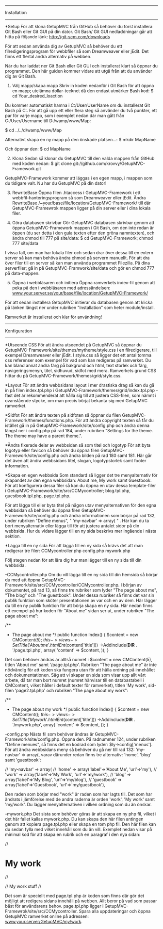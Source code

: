 *************
Installation 
*************

*Setup
För att klona GetupMVC från GitHub så behöver du först installera Git Bash eller Git GUI på din dator.
Git Bash/ Git GUI nedladdningar går att hitta på följande länk: http://git-scm.com/downloads

För att sedan använda dig av GetupMVC så behöver du ett filredigeringsprogram för webbfiler så som Dreamweaver 
eller jEdit. Det finns ett flertal andra alternativ på webben. 

När du har laddat ner Git Bash eller Git GUI och installerat klart så öppnar du programmet. Den här guiden 
kommer vidare att utgå från att du använder dig av Git Bash. 

1. Välj mapp/skapa mapp
Skriv in koden nedanför i Git Bash för att öppna en mapp; utelämna dollar-tecknet då den endast utmärker Bash kod:
$ cd Your_desired_loaction  

Du kommer automatiskt hamna i C:/User/UserName om du installerat Git Bash på C:. För att gå upp ett eller flera 
steg så använder du två punkter, ett par för varje mapp, som i exemplet nedan där man gått från 
C:/User/Username till D:/wamp/www/Map:

$ cd ../../d/wamp/www/Map

Alternativt skapa en ny mapp på den önskade platsen...:
$ mkdir MapName

Och öppnar den:
$ cd MapName

2. Klona
Sedan så klonar du GetupMVC till den valda mappen från GitHub med koden nedan:
$ git clone git://github.com/krovvy/GetupMVC-Framework.git

GetupMVC-Framework kommer att läggas i en egen mapp, i mappen som du tidigare valt. Nu har du GetupMVC på din dator!

3. RewriteBase
Öppna filen .htaccess i GetupMVC-Framework i ett webbfil-hanteringsprogram så som Dreamweaver eller jEdit. 
Ändra RewriteBase /~your/base/file/location/GetupMVC-Framework/ till där GetupMVC-Framewrok mappen ligger på 
din server eller i dina lokala filer. 

4. Göra databasen skrivbar
Gör GetupMVC databasen skrivbar genom att öppna GetupMVC-Framework mappen i Git Bash, om den inte redan är öppen 
(du ser detta i den gula texten efter den gröna namntexten), och ändra chmod till 777 på site/data:
$ cd GetupMVC-Framework; chmod 777 site/data 

I vissa fall, om man har lokala filer och sedan drar över dessa till en extern server så kan man behöva ändra chmod 
på servern manuellt. För att dra över filer till en server så kan man använda programmet Filezilla. På dina serverfiler;
gå in på GetupMVC-Framwork/site/data och gör en chmod 777 på data-mappen. 

5. Öppna i webbläsaren och initiera
Öppna ramverkets index-fil genom att peka på den i webbläsaren med adressändelsen: 
www.your.server.se/your/base/file/location/GetupMVC-Framework/

För att sedan installera GetupMVC initierar du databasen genom att klicka på länken längst ner under 
rubriken "Installation" som heter module/install.

Ramverket är installerat och klar för användning!

*************
Konfiguration
*************

*Utseende CSS
För att ändra utseendet på GetupMVC så öppnar du GetupMVC-Framework/site/themes/mytheme/style.css i en 
filredigerare, till exempel Dreamweaver eller jEdit.
  I style.css så ligger det ett antal tomma css referenser som exempel för vad som kan redigeras på ramverket. 
Du kan bland annat ändra färg på bakgrund och html, text storlek och färg, navigeringsmenyn, titel, sidhuvud, 
sidfot med mera. 
  Ramverkets grund CSS hittar du på GetupMVC-Framework/themes/grid/style.css.

*Layout
För att ändra webbsidans layout i mer drastiska drag så kan du gå in på filen index.tpl.php 
i GetupMVC-Framework/themes/grid/index.tpl.php - fast det är rekommenderat att hålla sig till att justera 
CSS-filen, som nämnt i ovanstående stycke, om man precis börjat bekanta sig med GetupMVC ramverket. 

*Sidfot
För att ändra texten på sidfoten så öppnar du filen GetupMVC-Framework/themes/functions.php. För att ändra 
copyright texten så får du istället gå in på GetupMVC-Framework/site/config.php och ändra denna längst ner 
i config.php på rad 184, under rubriken "Settings for the theme. The theme may have a parent theme.".

*Ändra fixerade delar av webbsidan så som titel och logotyp
För att byta logotyp eller favicon så behöver du öppna filen GetupMVC-Framework/site/config.php och ändra 
bilden på rad 180 samt 181. Här går det även att ändra webbsidans titel, slogan, logotypstorlek samt footer 
information.

*Skapa en egen webbsida
Som standard så ligger det tre menyalternativ för skapandet av den egna webbsidan: About me, My work samt
Guestbook. För att konfigurera dessa filer så kan du öppna en utav dessa template-filer i 
GetupMVC-Framework/site/src/CCMycontroller; blog.tpl.php, guestbook.tpl.php, page.tpl.php.

För att lägga till eller byta titel på någon utav menyalternativen för den egna webbsidan så behöver du 
öppna filen GetupMVC-Framework/site/config.php och ändra informationen som börjar på rad 132, under 
rubriken "Define menus",  " 'my-navbar' => array( " . Här kan du ta bort menyalternativ eller lägga till 
för att justera antalet sidor på din webbsida. Hur du vidare lägger till en ny sida beskrivs mer ingående 
i nästa sektion.

*Lägga till en ny sida
För att lägga till en ny sida så krävs det att man redigerar tre filer:
CCMycontroller.php
config.php
mywork.php

Följ stegen nedan för att lära dig hur man lägger till en ny sida till din webbsida.

-CCMycontroller.php
Om du vill lägga till en ny sida till din hemsida så börjar du med att öppna 
GetupMVC-Framework/site/src/CCMycontroller/CCMycontroller.php.
  I början av dokumentet, på rad 13, så finns tre rubriker som lyder "The page about me", "The blog" 
och "The guestbook". Under dessa rubriker så finns det var sin publik funktion som sköter presentationen 
av var och en av dem. Här lägger du till en ny publik funktion för att börja skapa en ny sida.
  Här nedan finns ett exempel på hur koden för "About me" sidan ser ut, under rubriken "The page about me":

 /**
* The page about me
*/
 public function Index() {
    $content = new CMContent(5);
    $this->views->SetTitle('About me'.htmlEnt($content['title']))
                ->AddInclude(__DIR__ . '/page.tpl.php', array(
                  'content' => $content,
                ));
  }

Det som behöver ändras är alltså numret i $content = new CMContent(5), titlen 'About me' samt '/page.tpl.php'. 
Rubriken "The page about me" är inte nödvändig för att koden ska fungera utan för att hålla ordning på 
innehållet och dokumentationen. 
  Säg att vi skapar en sida som visar upp allt vårt arbete, då tar man bort numret (numret hänvisar till en 
databastabell i CMContent, vilket håller i default texter för ramverket), titlen 'My work', sid-filen 
'page2.tpl.php' och rubriken "The page about my work":

 /**
* The page about my work
*/
  public function Index() {
    $content = new CMContent();
    $this->views->SetTitle('My work'.htmlEnt($content['title']))
                ->AddInclude(__DIR__ . '/mywork.php', array(
                  'content' => $content,
                ));
  }

-config.php
Nästa fil som behöver ändras är GetupMVC-Framework/site/config.php. Öppna den. På radnummer 124, under rubriken 
"Define menues", så finns det en kodrad som lyder: $ly->config['menus']. För att ändra webbsidans meny så behöver 
du gå ner till rad 132: 'my-navbar' => array(, varav därunder redan finns tre alternativ: 'home', 'blog' 
samt 'guestbook':

//      'my-navbar' => array(
//          'home' => array('label'=>'About Me', 'url'=>'my'),
//          'work' => array('label'=>'My Work', 'url'=>'my/work'),
//          'blog' => array('label'=>'My Blog', 'url'=>'my/blog'),
//          'guestbook' => array('label'=>'Guestbook', 'url'=>'my/guestbook'),

Den raden som börjar med "work" är raden som har lagts till. Det som har ändrats i jämförelse med de andra 
raderna är orden 'work', 'My work' samt 'my/work'. Du lägger menyalternativen i vilken ordning som du än önskar. 

-mywork.php
Det sista som behöver göras är att skapa en ny php fil, vilket i det här fallet kallas mywork.php. Du kan skapa 
den här filen antingen genom att kopiera page.tpl.php eller skapa en tom php fil. Den här filen kan du sedan 
fylla med vilket innehåll som du än vill. Exemplet nedan visar på minimal kod för att skapa en rubrik och en 
paragraf i den nya sidan:

//      <h1>My work</h1>
//      <p>
//      My work stuff
//      </p>

Det som är speciellt med page.tpl.php är koden som finns där gör det möjligt att redigera sidans innehåll på webben. 
Allt beror på vad som passar bäst för användarens behov. page.tpl.php ligger i 
GetupMVC-Framewrok/site/src/CCMycontroller. Spara alla uppdateringar och öppna GetupMVC ramverket online på adressen: 
www.your.server/GetupMVC/my/work.  
